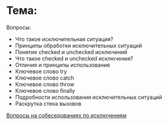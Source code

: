 # Тема: 

Вопросы:
*	Что такое исключительная ситуация?
*	Принципы обработки исключительных ситуаций 
*	Понятие checked и unchecked исключений
*	Что такое checked и unchecked исключения?
*	Отличия и принципы использования
*	Ключевое слово try
*	Ключевое слово catch
*	Ключевое слово throw
*	Ключевое слово finally
*	Подробности использования исключительных ситуаций
*	Раскрутка стека вызовов

[Вопросы на собеседованиях по исключениям](http://javastudy.ru/interview/exceptions/)
